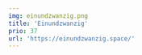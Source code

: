 ```yaml
---
img: einundzwanzig.png
title: 'Einundzwanzig'
prio: 37
url: 'https://einundzwanzig.space/'
---
```













